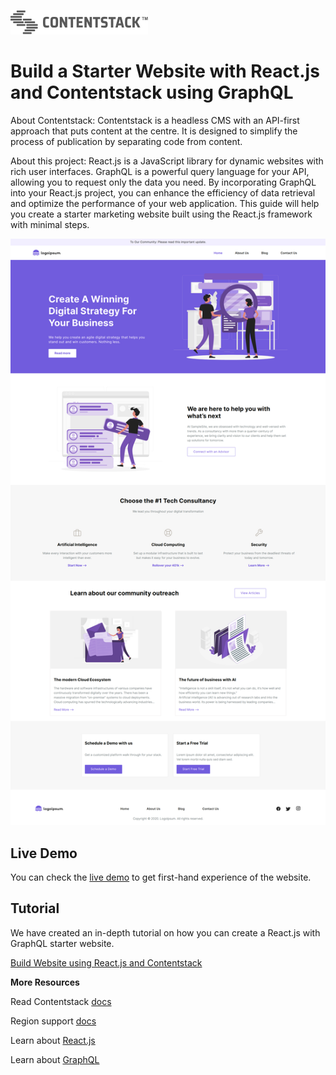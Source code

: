 [![Contentstack Logo](/public/contentstack.png)](https://www.contentstack.com/)

# Build a Starter Website with React.js and Contentstack using GraphQL

About Contentstack: Contentstack is a headless CMS with an API-first approach that puts content at the centre. It is designed to simplify the process of publication by separating code from content.

About this project: React.js is a JavaScript library for dynamic websites with rich user interfaces. GraphQL is a powerful query language for your API, allowing you to request only the data you need. By incorporating GraphQL into your React.js project, you can enhance the efficiency of data retrieval and optimize the performance of your web application. This guide will help you create a starter marketing website built using the React.js framework with minimal steps.

![contentstack-react-starter-app-vercel-app](/public/starter-app.png)

## Live Demo

You can check the [live demo](https://contentstack-react-graphql-starter-app.vercel.app/) to get first-hand experience of the website.

## Tutorial

We have created an in-depth tutorial on how you can create a React.js with GraphQL starter website.

[Build Website using React.js and Contentstack](https://www.contentstack.com/docs/developers/sample-apps/build-a-starter-website-using-reactjs-with-graphql-and-contentstack)

**More Resources**

Read Contentstack [docs](https://www.contentstack.com/docs/)

Region support [docs](https://www.contentstack.com/docs/developers/selecting-region-in-contentstack-starter-apps)

Learn about [React.js](https://reactjs.org/docs/getting-started.html)

Learn about [GraphQL](https://graphql.org/)
